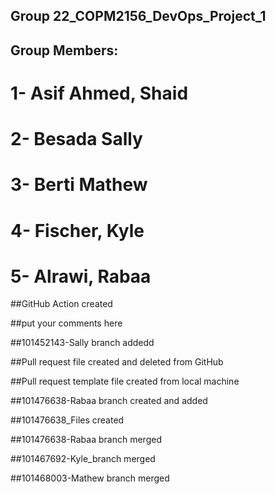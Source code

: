 
## Group 22_COPM2156_DevOps_Project_1
## Group Members:
# 1- Asif Ahmed, Shaid
# 2- Besada Sally
# 3- Berti Mathew
# 4- Fischer, Kyle
# 5- Alrawi, Rabaa



##GitHub Action created 

##put your comments here

##101452143-Sally branch addedd

##Pull request file created and deleted from GitHub
 
##Pull request template file created from local machine

##101476638-Rabaa branch created and added

##101476638_Files created

##101476638-Rabaa branch merged 

##101467692-Kyle_branch merged

##101468003-Mathew branch merged